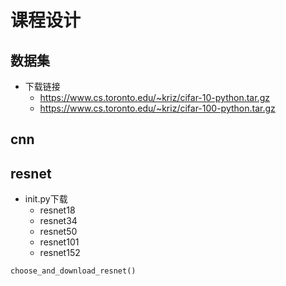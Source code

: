 # 课程设计
## 数据集
- 下载链接
  - https://www.cs.toronto.edu/~kriz/cifar-10-python.tar.gz
  - https://www.cs.toronto.edu/~kriz/cifar-100-python.tar.gz


## cnn


## resnet
- init.py下载
  - resnet18
  - resnet34
  - resnet50
  - resnet101
  - resnet152
```
choose_and_download_resnet()
```